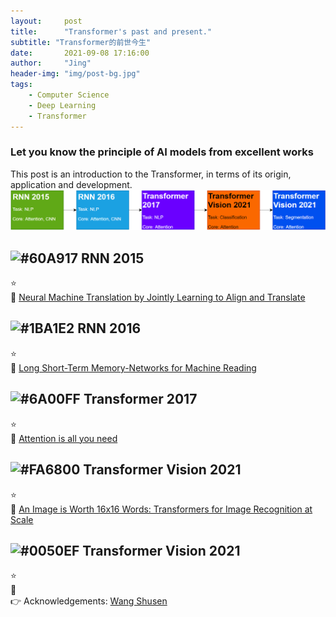 ```yaml
---
layout:     post
title:      "Transformer's past and present."
subtitle: "Transformer的前世今生"
date:       2021-09-08 17:16:00
author:     "Jing"
header-img: "img/post-bg.jpg"
tags:
    - Computer Science
    - Deep Learning
    - Transformer
---
```


### Let you know the principle of AI models from excellent works
This post is an introduction to the Transformer, in terms of its origin, application and development.
![roadmap](/img/20210908_transformer.png)

## ![#60A917](https://via.placeholder.com/60/60A917/FFFFFF?text=2015) RNN 2015
⭐    
📄 [Neural Machine Translation by Jointly Learning to Align and Translate](https://arxiv.org/abs/1409.0473)
## ![#1BA1E2](https://via.placeholder.com/60/1BA1E2/FFFFFF?text=2016) RNN 2016    
⭐    
📄 [Long Short-Term Memory-Networks for Machine Reading](https://arxiv.org/abs/1601.06733)
## ![#6A00FF](https://via.placeholder.com/60/6A00FF/FFFFFF?text=2017) Transformer 2017
⭐    
📄 [Attention is all you need](https://proceedings.neurips.cc/paper/2017/file/3f5ee243547dee91fbd053c1c4a845aa-Paper.pdf)
## ![#FA6800](https://via.placeholder.com/60/FA6800/000000?text=2021) Transformer Vision 2021
⭐     
📄 [An Image is Worth 16x16 Words: Transformers for Image Recognition at Scale](https://arxiv.org/abs/2010.11929)
## ![#0050EF](https://via.placeholder.com/60/0050EF/FFFFFF?text=2021) Transformer Vision 2021
⭐    
📄    
👉 Acknowledgements: [Wang Shusen](https://youtu.be/aButdUV0dxI)
